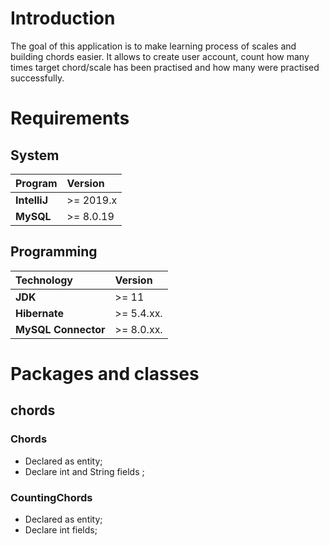 # Introduction

The goal of this application is to make learning process of scales and building chords easier. 
It allows to create user account, count how many times target chord/scale has been practised and how many were practised successfully.

# Requirements

## System

| **Program**  | **Version** |
| :----------- | :---------- |
| **IntelliJ** | \>= 2019.x  |
| **MySQL**    | \>= 8.0.19  |

## Programming

| **Technology**      | **Version** |
| :------------------ | :---------- |
| **JDK**             | \>= 11      |
| **Hibernate**       | \>= 5.4.xx. |
| **MySQL Connector** | \>= 8.0.xx. |

# Packages and classes

## chords

### Chords

* Declared as entity;
* Declare int and String fields ;

### CountingChords

* Declared as entity;
* Declare int fields;
